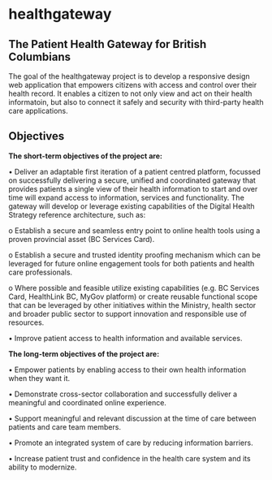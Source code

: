 # healthgateway
## The Patient Health Gateway for British Columbians
The goal of the healthgateway project is to develop a responsive design web application that empowers citizens with access and control over their health record. It enables a citizen to not only view and act on their health informatoin, but also to connect it safely and security with third-party health care applications. 

## Objectives
**The short-term objectives of the project are:**

•	Deliver an adaptable first iteration of a patient centred platform, focussed on successfully delivering a secure, unified and coordinated gateway that provides patients a single view of their health information to start and over time will expand access to information, services and functionality. The gateway will develop or leverage existing capabilities of the Digital Health Strategy reference architecture, such as: 

  o	Establish a secure and seamless entry point to online health tools using a proven provincial asset (BC Services Card). 

  o	Establish a secure and trusted identity proofing mechanism which can be leveraged for future online engagement tools for both patients   and health care professionals.

  o	Where possible and feasible utilize existing capabilities (e.g. BC Services Card, HealthLink BC, MyGov platform) or create reusable       functional scope that can be leveraged by other initiatives within the Ministry, health sector and broader public sector to support         innovation and responsible use of resources.
  
•	Improve patient access to health information and available services.

**The long-term objectives of the project are:**

•	Empower patients by enabling access to their own health information when they want it.

•	Demonstrate cross-sector collaboration and successfully deliver a meaningful and coordinated online experience.

•	Support meaningful and relevant discussion at the time of care between patients and care team members. 

•	Promote an integrated system of care by reducing information barriers.

•	Increase patient trust and confidence in the health care system and its ability to modernize.



